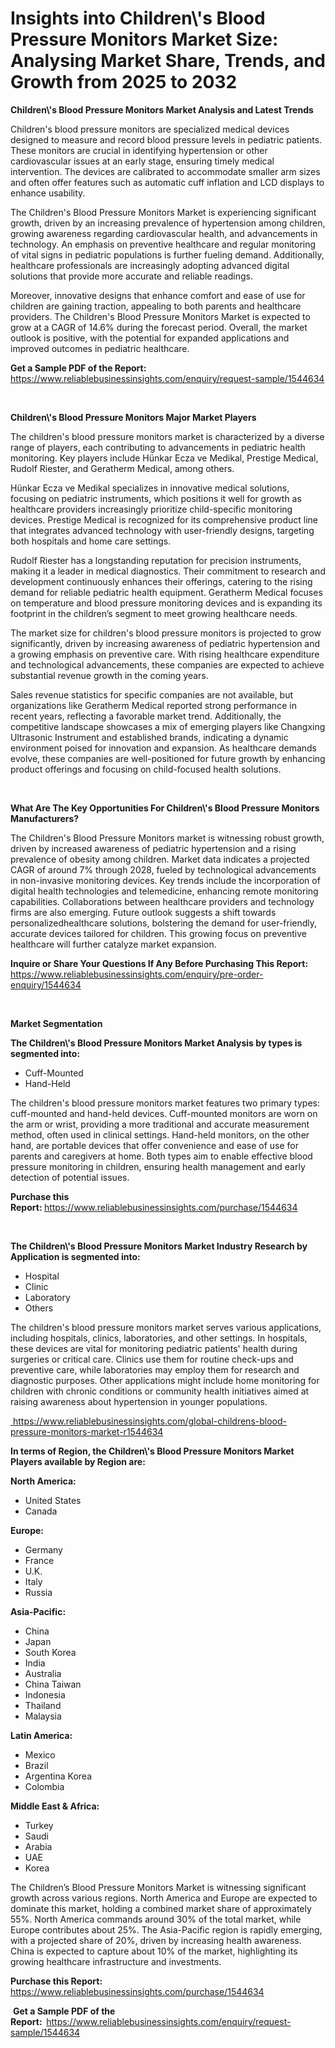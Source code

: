 <p><h1>Insights into Children\'s Blood Pressure Monitors Market Size: Analysing Market Share, Trends, and Growth from 2025 to 2032</h1></p><p><strong>Children\'s Blood Pressure Monitors Market Analysis and Latest Trends</strong></p>
<p><p>Children's blood pressure monitors are specialized medical devices designed to measure and record blood pressure levels in pediatric patients. These monitors are crucial in identifying hypertension or other cardiovascular issues at an early stage, ensuring timely medical intervention. The devices are calibrated to accommodate smaller arm sizes and often offer features such as automatic cuff inflation and LCD displays to enhance usability.</p><p>The Children's Blood Pressure Monitors Market is experiencing significant growth, driven by an increasing prevalence of hypertension among children, growing awareness regarding cardiovascular health, and advancements in technology. An emphasis on preventive healthcare and regular monitoring of vital signs in pediatric populations is further fueling demand. Additionally, healthcare professionals are increasingly adopting advanced digital solutions that provide more accurate and reliable readings.</p><p>Moreover, innovative designs that enhance comfort and ease of use for children are gaining traction, appealing to both parents and healthcare providers. The Children's Blood Pressure Monitors Market is expected to grow at a CAGR of 14.6% during the forecast period. Overall, the market outlook is positive, with the potential for expanded applications and improved outcomes in pediatric healthcare.</p></p>
<p><strong>Get a Sample PDF of the Report:&nbsp;</strong> <a href="https://www.reliablebusinessinsights.com/enquiry/request-sample/1544634?utm_campaign=2301&utm_medium=2&utm_source=Github&utm_content=ia&utm_term=14042025&utm_id=childrens-blood-pressure-monitors">https://www.reliablebusinessinsights.com/enquiry/request-sample/1544634</a></p>
<p>&nbsp;</p>
<p><strong>Children\'s Blood Pressure Monitors Major Market Players</strong></p>
<p><p>The children's blood pressure monitors market is characterized by a diverse range of players, each contributing to advancements in pediatric health monitoring. Key players include Hünkar Ecza ve Medikal, Prestige Medical, Rudolf Riester, and Geratherm Medical, among others.</p><p>Hünkar Ecza ve Medikal specializes in innovative medical solutions, focusing on pediatric instruments, which positions it well for growth as healthcare providers increasingly prioritize child-specific monitoring devices. Prestige Medical is recognized for its comprehensive product line that integrates advanced technology with user-friendly designs, targeting both hospitals and home care settings.</p><p>Rudolf Riester has a longstanding reputation for precision instruments, making it a leader in medical diagnostics. Their commitment to research and development continuously enhances their offerings, catering to the rising demand for reliable pediatric health equipment. Geratherm Medical focuses on temperature and blood pressure monitoring devices and is expanding its footprint in the children’s segment to meet growing healthcare needs.</p><p>The market size for children's blood pressure monitors is projected to grow significantly, driven by increasing awareness of pediatric hypertension and a growing emphasis on preventive care. With rising healthcare expenditure and technological advancements, these companies are expected to achieve substantial revenue growth in the coming years.</p><p>Sales revenue statistics for specific companies are not available, but organizations like Geratherm Medical reported strong performance in recent years, reflecting a favorable market trend. Additionally, the competitive landscape showcases a mix of emerging players like Changxing Ultrasonic Instrument and established brands, indicating a dynamic environment poised for innovation and expansion. As healthcare demands evolve, these companies are well-positioned for future growth by enhancing product offerings and focusing on child-focused health solutions.</p></p>
<p>&nbsp;</p>
<p><strong>What Are The Key Opportunities For Children\'s Blood Pressure Monitors Manufacturers?</strong></p>
<p><p>The Children's Blood Pressure Monitors market is witnessing robust growth, driven by increased awareness of pediatric hypertension and a rising prevalence of obesity among children. Market data indicates a projected CAGR of around 7% through 2028, fueled by technological advancements in non-invasive monitoring devices. Key trends include the incorporation of digital health technologies and telemedicine, enhancing remote monitoring capabilities. Collaborations between healthcare providers and technology firms are also emerging. Future outlook suggests a shift towards personalizedhealthcare solutions, bolstering the demand for user-friendly, accurate devices tailored for children. This growing focus on preventive healthcare will further catalyze market expansion.</p></p>
<p><strong>Inquire or Share Your Questions If Any Before Purchasing This Report:</strong> <a href="https://www.reliablebusinessinsights.com/enquiry/pre-order-enquiry/1544634?utm_campaign=2301&utm_medium=2&utm_source=Github&utm_content=ia&utm_term=14042025&utm_id=childrens-blood-pressure-monitors">https://www.reliablebusinessinsights.com/enquiry/pre-order-enquiry/1544634</a></p>
<p>&nbsp;</p>
<p><strong>Market Segmentation</strong></p>
<p><strong>The Children\'s Blood Pressure Monitors Market Analysis by types is segmented into:</strong></p>
<p><ul><li>Cuff-Mounted</li><li>Hand-Held</li></ul></p>
<p><p>The children's blood pressure monitors market features two primary types: cuff-mounted and hand-held devices. Cuff-mounted monitors are worn on the arm or wrist, providing a more traditional and accurate measurement method, often used in clinical settings. Hand-held monitors, on the other hand, are portable devices that offer convenience and ease of use for parents and caregivers at home. Both types aim to enable effective blood pressure monitoring in children, ensuring health management and early detection of potential issues.</p></p>
<p><strong>Purchase this Report:&nbsp;</strong><a href="https://www.reliablebusinessinsights.com/purchase/1544634?utm_campaign=2301&utm_medium=2&utm_source=Github&utm_content=ia&utm_term=14042025&utm_id=childrens-blood-pressure-monitors">https://www.reliablebusinessinsights.com/purchase/1544634</a></p>
<p>&nbsp;</p>
<p><strong>The Children\'s Blood Pressure Monitors Market Industry Research by Application is segmented into:</strong></p>
<p><ul><li>Hospital</li><li>Clinic</li><li>Laboratory</li><li>Others</li></ul></p>
<p><p>The children's blood pressure monitors market serves various applications, including hospitals, clinics, laboratories, and other settings. In hospitals, these devices are vital for monitoring pediatric patients' health during surgeries or critical care. Clinics use them for routine check-ups and preventive care, while laboratories may employ them for research and diagnostic purposes. Other applications might include home monitoring for children with chronic conditions or community health initiatives aimed at raising awareness about hypertension in younger populations.</p></p>
<p><a href="https://www.reliablebusinessinsights.com/global-childrens-blood-pressure-monitors-market-r1544634?utm_campaign=2301&utm_medium=2&utm_source=Github&utm_content=ia&utm_term=14042025&utm_id=childrens-blood-pressure-monitors">&nbsp;https://www.reliablebusinessinsights.com/global-childrens-blood-pressure-monitors-market-r1544634</a></p>
<p><strong>In terms of Region, the Children\'s Blood Pressure Monitors Market Players available by Region are:</strong></p>
<p>
    <p> <strong> North America: </strong>
        <ul>
            <li>United States</li>
            <li>Canada</li>
        </ul>
        </p> 
    <p> <strong> Europe: </strong>
        <ul>
            <li>Germany</li>
            <li>France</li>
            <li>U.K.</li>
            <li>Italy</li>
            <li>Russia</li>
        </ul>
        </p> 
    <p> <strong> Asia-Pacific: </strong>
        <ul>
            <li>China</li>
            <li>Japan</li>
            <li>South Korea</li>
            <li>India</li>
            <li>Australia</li>
            <li>China Taiwan</li>
            <li>Indonesia</li>
            <li>Thailand</li>
            <li>Malaysia</li>
        </ul>
        </p> 
    <p> <strong> Latin America: </strong>
        <ul>
            <li>Mexico</li>
            <li>Brazil</li>
            <li>Argentina Korea</li>
            <li>Colombia</li>
        </ul>
        </p> 
    <p> <strong> Middle East & Africa: </strong>
        <ul>
            <li>Turkey</li>
            <li>Saudi</li>
            <li>Arabia</li>
            <li>UAE</li>
            <li>Korea</li>
        </ul>
    </p>
    </p>
<p><p>The Children’s Blood Pressure Monitors Market is witnessing significant growth across various regions. North America and Europe are expected to dominate this market, holding a combined market share of approximately 55%. North America commands around 30% of the total market, while Europe contributes about 25%. The Asia-Pacific region is rapidly emerging, with a projected share of 20%, driven by increasing health awareness. China is expected to capture about 10% of the market, highlighting its growing healthcare infrastructure and investments.</p></p>
<p><strong>Purchase this Report: </strong><a href="https://www.reliablebusinessinsights.com/purchase/1544634?utm_campaign=2301&utm_medium=2&utm_source=Github&utm_content=ia&utm_term=14042025&utm_id=childrens-blood-pressure-monitors">https://www.reliablebusinessinsights.com/purchase/1544634</a></p>
<p>&nbsp;<strong>Get a Sample PDF of the Report:&nbsp;&nbsp;</strong><a href="https://www.reliablebusinessinsights.com/enquiry/request-sample/1544634?utm_campaign=2301&utm_medium=2&utm_source=Github&utm_content=ia&utm_term=14042025&utm_id=childrens-blood-pressure-monitors">https://www.reliablebusinessinsights.com/enquiry/request-sample/1544634</a></p>
<p><strong></strong></p>
<p><p></p><p></p><p></p></p>